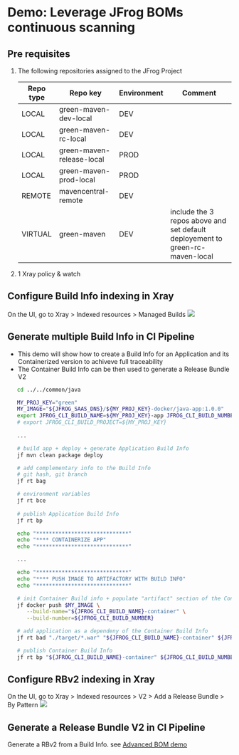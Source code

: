 # Demo: Leverage JFrog BOMs continuous scanning

## Pre requisites

1. The following repositories assigned to the JFrog Project

   Repo type | Repo key | Environment | Comment
   ---|---|--- |---
   LOCAL | green-maven-dev-local | DEV |
   LOCAL | green-maven-rc-local | DEV |
   LOCAL | green-maven-release-local | PROD |
   LOCAL | green-maven-prod-local | PROD |
   REMOTE | mavencentral-remote | DEV |
   VIRTUAL | green-maven  | DEV | include the 3 repos above and set default deployement to  green-rc-maven-local

2. 1 Xray policy & watch


## Configure Build Info indexing in Xray

On the UI, go to  Xray > Indexed resources > Managed Builds
<img src="../../images/Xray-indexing-all-builds.png">

## Generate multiple Build Info in CI Pipeline

* This demo will show how to create a Build Info for an Application and its Containerized version to achiveve full traceability
* The Container Build Info can be then used to generate a Release Bundle V2

```bash
   cd ../../common/java

   MY_PROJ_KEY="green"
   MY_IMAGE="${JFROG_SAAS_DNS}/${MY_PROJ_KEY}-docker/java-app:1.0.0"
   export JFROG_CLI_BUILD_NAME=${MY_PROJ_KEY}-app JFROG_CLI_BUILD_NUMBER=1
   # export JFROG_CLI_BUILD_PROJECT=${MY_PROJ_KEY}
   
   ... 

   # build app + deploy + generate Application Build Info
   jf mvn clean package deploy

   # add complementary info to the Build Info
   # git hash, git branch
   jf rt bag 

   # environment variables
   jf rt bce
   
   # publish Application Build Info
   jf rt bp 

   echo "*****************************"
   echo "**** CONTAINERIZE APP"  
   echo "*****************************"

   ...

   echo "*****************************"
   echo "**** PUSH IMAGE TO ARTIFACTORY WITH BUILD INFO"  
   echo "*****************************"

   # init Container Build info + populate "artifact" section of the Container Build info
   jf docker push $MY_IMAGE \
      --build-name="${JFROG_CLI_BUILD_NAME}-container" \
      --build-number=${JFROG_CLI_BUILD_NUMBER}

   # add application as a dependeny of the Container Build Info
   jf rt bad "./target/*.war" "${JFROG_CLI_BUILD_NAME}-container" ${JFROG_CLI_BUILD_NUMBER}

   # publish Container Build Info
   jf rt bp "${JFROG_CLI_BUILD_NAME}-container" ${JFROG_CLI_BUILD_NUMBER}

```

## Configure RBv2 indexing in Xray

On the UI, go to  Xray > Indexed resources > V2 > Add a Release Bundle > By Pattern
<img src="../../images/Xray-indexing-all-rbv2.png">

## Generate a Release Bundle V2 in CI Pipeline

Generate a RBv2 from a Build Info.
see [Advanced BOM demo](../advanced-bom/README.md)
